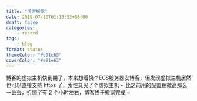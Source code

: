 ```yaml
---
title: "博客搬家"
date: 2019-07-10T01:13:33+08:00
draft: false
categories:
    - record
tags:
    - blog
format: status
themeColor: "#e91e63"
coverColor: "#e91e63"
---
```


博客的虚拟主机快到期了，本来想着换个ECS服务器安博客，但发现虚拟主机居然也可以直接支持 https 了，索性又买了个虚拟主机 ~ 比之前用的配置稍微高那么一丢丢，折腾了有 2 个小时左右，博客终于搬家完成 ~